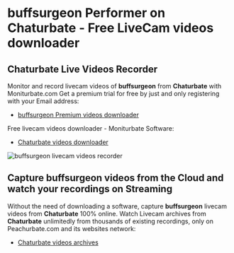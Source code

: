 # buffsurgeon Performer on Chaturbate - Free LiveCam videos downloader

## Chaturbate Live Videos Recorder

Monitor and record livecam videos of **buffsurgeon** from **Chaturbate** with Moniturbate.com
Get a premium trial for free by just and only registering with your Email address:
* [buffsurgeon Premium videos downloader](https://moniturbate.com/request-demo-licence-key.html)

Free livecam videos downloader - Moniturbate Software:
* [Chaturbate videos downloader](https://moniturbate.com/moniturbate-download-software.html)

![buffsurgeon livecam videos recorder](https://peachurnet.com/templates/moniturbate-software.png)


## Capture buffsurgeon videos from the Cloud and watch your recordings on Streaming

Without the need of downloading a software, capture **buffsurgeon** livecam videos from **Chaturbate** 100% online.
Watch Livecam archives from **Chaturbate** unlimitedly from thousands of existing recordings, only on Peachurbate.com and its websites network:
* [Chaturbate videos archives](https://peachurnet.com/)